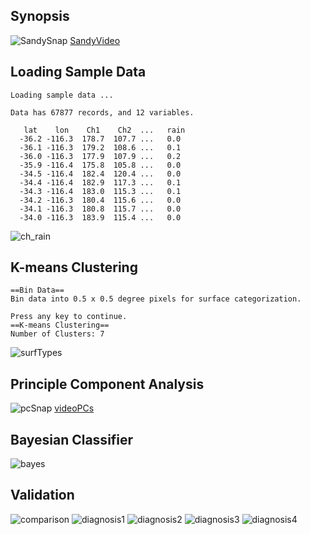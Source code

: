 ## Synopsis
![SandySnap](https://github.com/likekeustc/machine_learning_algos/blob/master/naive_bayes/satellite/machine_learning/SandySnap.png)
[SandyVideo](https://www.youtube.com/watch?feature=player_embedded&v=pT6dPuS7XCk)
## Loading Sample Data

```
Loading sample data ...

Data has 67877 records, and 12 variables.

   lat    lon    Ch1    Ch2  ...   rain
  -36.2 -116.3  178.7  107.7 ...   0.0
  -36.1 -116.3  179.2  108.6 ...   0.1
  -36.0 -116.3  177.9  107.9 ...   0.2
  -35.9 -116.4  175.8  105.8 ...   0.0
  -34.5 -116.4  182.4  120.4 ...   0.0
  -34.4 -116.4  182.9  117.3 ...   0.1
  -34.3 -116.4  183.0  115.3 ...   0.1
  -34.2 -116.3  180.4  115.6 ...   0.0
  -34.1 -116.3  180.8  115.7 ...   0.0
  -34.0 -116.3  183.9  115.4 ...   0.0
```
![ch_rain](https://github.com/likekeustc/machine_learning_algos/blob/master/naive_bayes/satellite/machine_learning/signal_rain.png)

## K-means Clustering 

```
==Bin Data==
Bin data into 0.5 x 0.5 degree pixels for surface categorization.

Press any key to continue.
==K-means Clustering==
Number of Clusters: 7
```
![surfTypes](https://github.com/likekeustc/machine_learning_algos/blob/master/naive_bayes/satellite/machine_learning/landTypes.png)

## Principle Component Analysis
![pcSnap](https://github.com/likekeustc/machine_learning_algos/blob/master/naive_bayes/satellite/machine_learning/pcs.png)
[videoPCs](https://www.youtube.com/watch?feature=player_embedded&v=XoNRuA1i0tU)

## Bayesian Classifier

![bayes](https://github.com/likekeustc/machine_learning_algos/blob/master/naive_bayes/satellite/machine_learning/bayesian_pdfs.png)


## Validation
![comparison](https://github.com/likekeustc/machine_learning_algos/blob/master/naive_bayes/satellite/machine_learning/validations.png)
![diagnosis1](https://github.com/likekeustc/machine_learning_algos/blob/master/naive_bayes/satellite/machine_learning/slide1.png)
![diagnosis2](https://github.com/likekeustc/machine_learning_algos/blob/master/naive_bayes/satellite/machine_learning/slide2.png)
![diagnosis3](https://github.com/likekeustc/machine_learning_algos/blob/master/naive_bayes/satellite/machine_learning/slide3.png)
![diagnosis4](https://github.com/likekeustc/machine_learning_algos/blob/master/naive_bayes/satellite/machine_learning/slide4.png)

